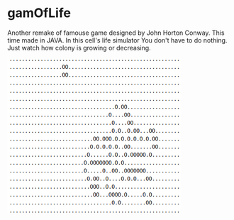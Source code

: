 # gamOfLife

Another remake of famouse game designed by John Horton Conway. This time made in JAVA.
In this cell's life simulator You don't have to do nothing. Just watch how colony is growing or decreasing.


![ScreenFile](https://github.com/JanAbczynski/gamOfLife/blob/master/screen.png)
